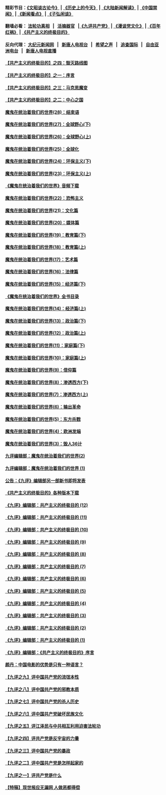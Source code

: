 #### 精彩节目：[《文昭谈古论今》](http://45.63.86.11/wenzhao) | [《历史上的今天》](http://45.63.86.11/today-in-history) | [《大陆新闻解读》](http://45.63.86.11/ntdtv-comedy) | [《中国禁闻》](http://45.63.86.11/ntdtv-news) | [《新闻看点》](http://45.63.86.11/news-insight) | [《子弘闲谈》](http://45.63.86.11/zihongxiantan/) 

 #### 翻墙必看： [法轮功真相](http://45.63.86.11:10000/videos/truth.html) &nbsp;&nbsp;|&nbsp;&nbsp; [活摘器官](http://45.63.86.11:10000/videos/res/Organs/) &nbsp;&nbsp;|[《九评共产党》](http://45.63.86.11:10000/videos/jiuping) | [《漫谈党文化》](http://45.63.86.11:10000/videos/mtdwh) | [《百年红祸》](http://45.63.86.11:10000/videos/bnhh) | [《共产主义的终极目的》](http://45.63.86.11:10000/videos/res/zjmd) 

 #### 反向代理： [大纪元新闻网](http://45.63.86.11:10080/) &nbsp;&nbsp;|&nbsp;&nbsp; [新唐人电视台](http://45.63.86.11:8000/) &nbsp;&nbsp;|&nbsp;&nbsp; [希望之声](http://45.63.86.11:8200/) &nbsp;&nbsp;|&nbsp;&nbsp; [追查国际](http://45.63.86.11:10010/) &nbsp;&nbsp;|&nbsp;&nbsp; [自由亚洲电台](http://45.63.86.11:9800/) &nbsp;&nbsp;|&nbsp;&nbsp; [新唐人电视直播](http://45.63.86.11/) 

#### [【共产主义的终极目的】之四：毁灭路线图](../pages/nsc422/n11086284.md?t=03051249) 

#### [【共产主义的终极目的】之一：序言](../pages/nsc422/n11086077.md?t=03051249) 

#### [【共产主义的终极目的】之三：马克思魔变](../pages/nsc422/n11061941.md?t=03051249) 

#### [【共产主义的终极目的】之二：中心之国](../pages/nsc422/n11047728.md?t=03051249) 

#### [魔鬼在统治着我们的世界(28)：结束语](../pages/nsc422/n10936246.md?t=03051249) 

#### [魔鬼在统治着我们的世界(27)：全球野心(下)](../pages/nsc422/n10928319.md?t=03051249) 

#### [魔鬼在统治着我们的世界(26)：全球野心(上)](../pages/nsc422/n10900318.md?t=03051249) 

#### [魔鬼在统治着我们的世界(25)：全球化](../pages/nsc422/n10788205.md?t=03051249) 

#### [魔鬼在统治着我们的世界(24)：环保主义(下)](../pages/nsc422/n10695307.md?t=03051249) 

#### [魔鬼在统治着我们的世界(23)：环保主义(上)](../pages/nsc422/n10688613.md?t=03051249) 

#### [《魔鬼在统治着我们的世界》音频下载](../pages/nsc422/n10635553.md?t=03051249) 

#### [魔鬼在统治着我们的世界(22)：恐怖主义](../pages/nsc422/n10614727.md?t=03051249) 

#### [魔鬼在统治着我们的世界(21)：文化篇](../pages/nsc422/n10597706.md?t=03051249) 

#### [魔鬼在统治着我们的世界(20)：媒体篇](../pages/nsc422/n10586579.md?t=03051249) 

#### [魔鬼在统治着我们的世界(19)：教育篇(下)](../pages/nsc422/n10564808.md?t=03051249) 

#### [魔鬼在统治着我们的世界(18)：教育篇(上)](../pages/nsc422/n10526970.md?t=03051249) 

#### [魔鬼在统治着我们的世界(17)：艺术篇](../pages/nsc422/n10499093.md?t=03051249) 

#### [魔鬼在统治着我们的世界(16)：法律篇](../pages/nsc422/n10485969.md?t=03051249) 

#### [魔鬼在统治着我们的世界(15)：经济篇(下)](../pages/nsc422/n10469975.md?t=03051249) 

#### [《魔鬼在统治着我们的世界》全书目录](../pages/nsc422/n10464261.md?t=03051249) 

#### [魔鬼在统治着我们的世界(14)：经济篇(上)](../pages/nsc422/n10457370.md?t=03051249) 

#### [魔鬼在统治着我们的世界(13)：政治篇(下)](../pages/nsc422/n10448270.md?t=03051249) 

#### [魔鬼在统治着我们的世界(12)：政治篇(上)](../pages/nsc422/n10444576.md?t=03051249) 

#### [魔鬼在统治着我们的世界(11)：家庭篇(下)](../pages/nsc422/n10440961.md?t=03051249) 

#### [魔鬼在统治着我们的世界(10)：家庭篇(上)](../pages/nsc422/n10435448.md?t=03051249) 

#### [魔鬼在统治着我们的世界(9)：信仰篇](../pages/nsc422/n10432159.md?t=03051249) 

#### [魔鬼在统治着我们的世界(8)：渗透西方(下)](../pages/nsc422/n10429603.md?t=03051249) 

#### [魔鬼在统治着我们的世界(7)：渗透西方(上)](../pages/nsc422/n10426013.md?t=03051249) 

#### [魔鬼在统治着我们的世界(6)：输出革命](../pages/nsc422/n10421536.md?t=03051249) 

#### [魔鬼在统治着我们的世界(5)：东方杀戮](../pages/nsc422/n10417707.md?t=03051249) 

#### [魔鬼在统治着我们的世界(4)：欧洲发端](../pages/nsc422/n10414890.md?t=03051249) 

#### [魔鬼在统治着我们的世界(3)：毁人36计](../pages/nsc422/n10411583.md?t=03051249) 

#### [九评编辑部：魔鬼在统治着我们的世界(2)](../pages/nsc422/n10410036.md?t=03051249) 

#### [九评编辑部：魔鬼在统治着我们的世界 (1)](../pages/nsc422/n10406825.md?t=03051249) 

#### [公告：《九评》编辑部另一部新书即将发表](../pages/nsc422/n10405104.md?t=03051249) 

#### [《共产主义的终极目的》各种版本下载](../pages/nsc422/n10022138.md?t=03051249) 

#### [《九评》编辑部：共产主义的终极目的 (12)](../pages/nsc422/n9933272.md?t=03051249) 

#### [《九评》编辑部：共产主义的终极目的 (11)](../pages/nsc422/n9924973.md?t=03051249) 

#### [《九评》编辑部：共产主义的终极目的 (10)](../pages/nsc422/n9920883.md?t=03051249) 

#### [《九评》编辑部：共产主义的终极目的 (9)](../pages/nsc422/n9916363.md?t=03051249) 

#### [《九评》编辑部：共产主义的终极目的 (8)](../pages/nsc422/n9912488.md?t=03051249) 

#### [《九评》编辑部：共产主义的终极目的 (7)](../pages/nsc422/n9901176.md?t=03051249) 

#### [《九评》编辑部：共产主义的终极目的 (6)](../pages/nsc422/n9899359.md?t=03051249) 

#### [《九评》编辑部：共产主义的终极目的 (5)](../pages/nsc422/n9893174.md?t=03051249) 

#### [《九评》编辑部：共产主义的终极目的 (4)](../pages/nsc422/n9891246.md?t=03051249) 

#### [《九评》编辑部：共产主义的终极目的 (3)](../pages/nsc422/n9879879.md?t=03051249) 

#### [《九评》编辑部：共产主义的终极目的 (2)](../pages/nsc422/n9876205.md?t=03051249) 

#### [《九评》编辑部：共产主义的终极目的 (1)](../pages/nsc422/n9865857.md?t=03051249) 

#### [《九评》编辑部：《共产主义的终极目的》序言](../pages/nsc422/n9862666.md?t=03051249) 

#### [颜丹：中国电影的优势是只有一种语言？](../pages/nsc422/n9583062.md?t=03051249) 

#### [【九评之九】评中国共产党的流氓本性](../pages/nsc422/n737542.md?t=03051249) 

#### [【九评之八】评中国共产党的邪教本质](../pages/nsc422/n735942.md?t=03051249) 

#### [【九评之七】评中国共产党的杀人历史](../pages/nsc422/n733806.md?t=03051249) 

#### [【九评之六】评中国共产党破坏民族文化](../pages/nsc422/n731667.md?t=03051249) 

#### [【九评之五】评江泽民与中共相互利用迫害法轮功](../pages/nsc422/n730058.md?t=03051249) 

#### [【九评之四】评共产党是反宇宙的力量](../pages/nsc422/n727814.md?t=03051249) 

#### [【九评之三】评中国共产党的暴政](../pages/nsc422/n725597.md?t=03051249) 

#### [【九评之二】评中国共产党是怎样起家的](../pages/nsc422/n723946.md?t=03051249) 

#### [【九评之一】评共产党是什么](../pages/nsc422/n722529.md?t=03051249) 

#### [【特稿】现世报应无漏网 人做恶都得偿](../pages/nsc422/n4215167.md?t=03051249) 


